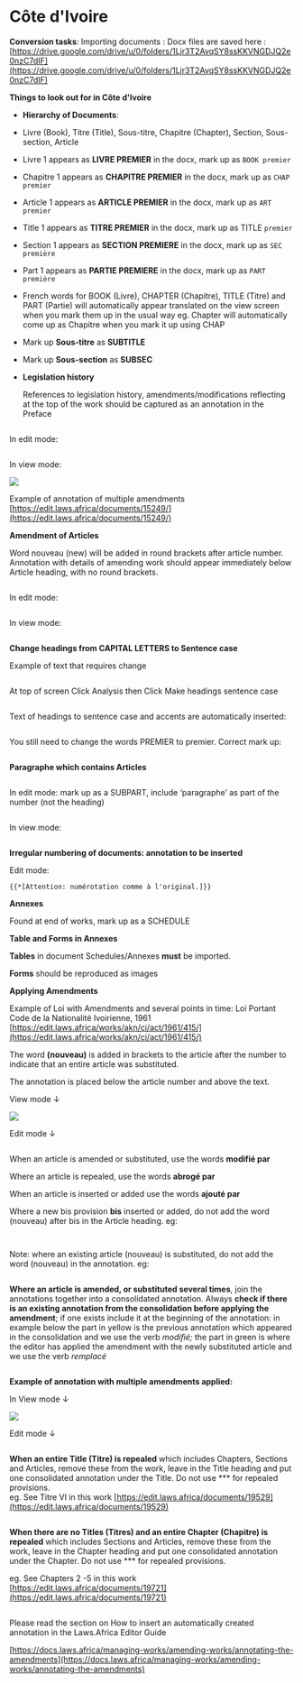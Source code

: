 # Côte d'Ivoire

**Conversion tasks**: Importing documents : Docx files are saved here : [https://drive.google.com/drive/u/0/folders/1Ljr3T2AvqSY8ssKKVNGDJQ2e0nzC7dIF](https://drive.google.com/drive/u/0/folders/1Ljr3T2AvqSY8ssKKVNGDJQ2e0nzC7dIF)



**Things to look out for in Côte d'Ivoire**



* **Hierarchy of Documents**:
* &#x20;Livre (Book), Titre (Title), Sous-titre, Chapitre (Chapter), Section, Sous-section, Article&#x20;
* Livre 1 appears as **LIVRE PREMIER** in the docx, mark up as `BOOK premier`
* Chapitre 1 appears as **CHAPITRE PREMIER** in the docx, mark up as `CHAP premier`
* &#x20;Article 1 appears as  **ARTICLE PREMIER** in the docx,  mark up as `ART premier`&#x20;
* Title 1 appears as  **TITRE PREMIER** in the docx,  mark up as TITLE `premier`
* Section 1 appears as  **SECTION PREMIERE** in the docx,  mark up as `SEC première` &#x20;
* Part 1 appears as **PARTIE PREMIERE** in the docx, mark up as `PART première`
* French words for BOOK (Livre), CHAPTER (Chapitre), TITLE (Titre) and PART (Partie) will automatically appear translated on the view screen when you mark them up in the usual way eg. Chapter will automatically come up as Chapitre when you mark it up using CHAP
* Mark up **Sous-titre** as **SUBTITLE**
* Mark up **Sous-section** as **SUBSEC**
*   **Legislation history**

    References to legislation history, amendments/modifications reflecting at the top of the work should be captured as an annotation in the Preface

<figure><img src="../.gitbook/assets/image (8) (1).png" alt=""><figcaption></figcaption></figure>

In edit mode:

<figure><img src="../.gitbook/assets/image (11).png" alt=""><figcaption></figcaption></figure>

In view mode:

![](<../.gitbook/assets/image (12).png>)

Example of annotation of multiple amendments [https://edit.laws.africa/documents/15249/](https://edit.laws.africa/documents/15249/)

**Amendment of Articles**

Word nouveau (new) will be added in round brackets after article number. Annotation with details of amending work should appear immediately below Article heading, with no round brackets.

<figure><img src="../.gitbook/assets/image (3) (2).png" alt=""><figcaption></figcaption></figure>

In edit mode:

<figure><img src="../.gitbook/assets/image (5) (1).png" alt=""><figcaption></figcaption></figure>

In view mode:

<figure><img src="../.gitbook/assets/image (6) (2).png" alt=""><figcaption></figcaption></figure>

**Change headings from CAPITAL LETTERS to Sentence case**&#x20;

Example of text that requires change&#x20;

<figure><img src="../.gitbook/assets/Headings in Capitals.png" alt=""><figcaption></figcaption></figure>

At top of screen Click Analysis then Click Make headings sentence case

<figure><img src="../.gitbook/assets/Analysis makes headings sentence case.png" alt=""><figcaption></figcaption></figure>

Text of headings to sentence case and accents are automatically inserted:

<figure><img src="../.gitbook/assets/After running Analysis.png" alt=""><figcaption></figcaption></figure>

You still need to change the words PREMIER to premier. Correct mark up:

<figure><img src="../.gitbook/assets/image (8).png" alt=""><figcaption></figcaption></figure>

**Paragraphe which contains Articles**&#x20;





<figure><img src="../.gitbook/assets/image (2) (1) (1).png" alt=""><figcaption></figcaption></figure>

In edit mode: mark up as a SUBPART, include ‘paragraphe’ as part of the number (not the heading)

<figure><img src="../.gitbook/assets/image (1) (1) (1) (1).png" alt=""><figcaption></figcaption></figure>

In view mode:

<figure><img src="../.gitbook/assets/image (2) (1) (1) (1).png" alt=""><figcaption></figcaption></figure>

**Irregular numbering of documents: annotation to be inserted**&#x20;

Edit mode:

```bluebell
{{*[Attention: numérotation comme à l'original.]}}
```

**Annexes**&#x20;

Found at end of works, mark up as a SCHEDULE

**Table and Forms in Annexes**

**Tables** in document Schedules/Annexes **must** be imported.

**Forms** should be reproduced as images&#x20;



**Applying Amendments**

Example of Loi with Amendments and several points in time:  Loi Portant Code de la Nationalité Ivoirienne, 1961 [https://edit.laws.africa/works/akn/ci/act/1961/415/](https://edit.laws.africa/works/akn/ci/act/1961/415/)

The word **(nouveau)** is added in brackets to the article after the number to indicate that an entire article was substituted.&#x20;

The annotation is placed below the article number and above the text.

&#x20;View mode ↓

&#x20;![](<../.gitbook/assets/image (2).png>)

&#x20;Edit mode ↓

<figure><img src="../.gitbook/assets/image (1) (1).png" alt=""><figcaption></figcaption></figure>

&#x20;When an article is amended or substituted,  use the words **modifié par**

Where an article is repealed, use the words **abrogé par**

When an article is inserted or added use the words **ajouté par**

Where a new bis provision **bis** inserted or added, do not add the word (nouveau) after bis in the Article heading. eg:

<figure><img src="../.gitbook/assets/Screenshot 2025-09-10 163922.png" alt=""><figcaption></figcaption></figure>



<figure><img src="../.gitbook/assets/Screenshot 2025-09-10 163922.png" alt=""><figcaption></figcaption></figure>



Note: where an existing article (nouveau)  is substituted, do not add the word (nouveau) in the annotation.  eg:

<figure><img src="../.gitbook/assets/image (300).png" alt=""><figcaption></figcaption></figure>



**Where an article is amended, or substituted several times**, join the annotations together into a consolidated annotation. Always **check if there is an existing annotation from the consolidation before applying the amendment**; if one exists include it at the beginning of the annotation: in example below the part in yellow is the previous annotation which appeared in the consolidation and we use the verb _modifié;_ the part in green is where the editor has applied the amendment with the newly substituted article and we use the verb _remplacé_&#x20;

<figure><img src="../.gitbook/assets/Screenshot 2025-09-01 165604.png" alt=""><figcaption></figcaption></figure>

**Example of annotation with multiple amendments applied:**

In View mode ↓

&#x20;![](<../.gitbook/assets/image (3).png>)

Edit mode ↓

<figure><img src="../.gitbook/assets/image (5).png" alt=""><figcaption></figcaption></figure>

**When an entire Title (Titre) is repealed** which includes Chapters, Sections and Articles, remove these from the work, leave in the Title heading and put one consolidated annotation under the Title. Do not use \*\*\* for repealed provisions.\
&#x20;eg. See Titre VI in this work [https://edit.laws.africa/documents/19529](https://edit.laws.africa/documents/19529)

<figure><img src="../.gitbook/assets/Screenshot 2025-09-10 170100.png" alt=""><figcaption></figcaption></figure>

&#x20;**When there are no Titles (Titres) and an entire Chapter (Chapitre) is repealed** which includes Sections and Articles, remove these from the work, leave in the Chapter heading and put one consolidated annotation under the Chapter. Do not use \*\*\* for repealed provisions.

&#x20;eg. See Chapters 2 -5 in this work [https://edit.laws.africa/documents/19721](https://edit.laws.africa/documents/19721)

<figure><img src="../.gitbook/assets/Screenshot 2025-09-14 171338.png" alt=""><figcaption></figcaption></figure>



Please read the section on How to insert an automatically created annotation in the Laws.Africa Editor Guide

[https://docs.laws.africa/managing-works/amending-works/annotating-the-amendments](https://docs.laws.africa/managing-works/amending-works/annotating-the-amendments)









